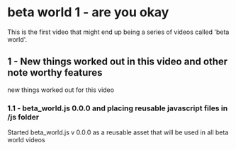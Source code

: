 # beta world 1 - are you okay

This is the first video that might end up being a series of videos called 'beta world'.

## 1 - New things worked out in this video and other note worthy features

new things worked out for this video

### 1.1 - beta_world.js 0.0.0 and placing reusable javascript files in /js folder

Started beta_world.js v 0.0.0 as a reusable asset that will be used in all beta world videos
